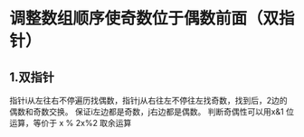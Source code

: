 # 调整数组顺序使奇数位于偶数前面（双指针）
## 1.双指针
指针i从左往右不停遍历找偶数，指针j从右往左不停往左找奇数，找到后，2边的偶数和奇数交换。
保证i左边都是奇数，j右边都是偶数。
判断奇偶性可以用x&1 位运算，等价于 x % 2x%2 取余运算
